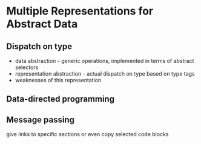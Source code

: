 # Multiple Representations for Abstract Data

## Dispatch on type

- data abstraction - generic operations, implemented in terms of abstract selectors
- representation abstraction - actual dispatch on type based on type tags
- weaknesses of this representation

## Data-directed programming

## Message passing


give links to specific sections or even copy selected code blocks
